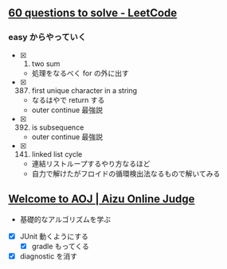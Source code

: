 ## [60 questions to solve - LeetCode](https://leetcode.com/problem-list/xo2bgr0r/?favoriteSlug=)

### easy からやっていく

- [x] 1. two sum
  - 処理をなるべく for の外に出す
- [x] 387. first unique character in a string
  - なるはやで return する
  - outer continue 最強説
- [x] 392. is subsequence
  - outer continue 最強説
- [x] 141. linked list cycle
  - 連結リストループするやり方なるほど
  - 自力で解けたがフロイドの循環検出法なるもので解いてみる

## [Welcome to AOJ | Aizu Online Judge](https://onlinejudge.u-aizu.ac.jp/home)

- 基礎的なアルゴリズムを学ぶ
- [x] JUnit 動くようにする
  - [x] gradle もってくる
- [x] diagnostic を消す
